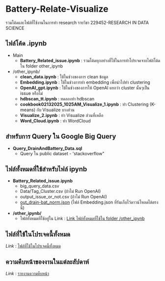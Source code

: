 ﻿# Battery-Relate-Visualize
รวมโค้ดและไฟล์ที่ใช้งานในการทำ research รายวิชา 229452-RESEARCH IN DATA SCIENCE

## ไฟล์โค้ด .ipynb
* Main
     * **Battery_Related_issue.ipynb** : รวมโค้ดทุกอย่างที่ใช้ในการทำโปรเจคจากไฟล์โค้ดใน folder other_ipynb
* /other_ipynb/
     *  **clean_data.ipynb**                           : ใช้ในช่วงของการ clean ข้อมูล
     *  **Embedding.ipynb**                            : ใช้ในช่วงการทำ embedding เพื่อนำไปทำ clustering
     *  **OpenAI_gpt.ipynb**                           : ใช้ในช่วงของการให้ OpenAI แยกว่า cluster นั้นๆเป็น issue หรือไม่
     *  **hdbscan_tt.ipynb**                           : ทดลองทำ hdbscan 
     *  **cookbook02132025_1025AM_Visualize_1.ipynb**  : ทำ Clustering (K-means) กับ Visualize บางส่วน
     *  **Visualize_2.ipynb**                          : ทำ Visualize ส่วนที่เหลือ
     *  **Word_Cloud.ipynb**                           : ทำ WordCloud
  
## สำหรับการ Query ใน Google Big Query
* **Query_DrainAndBattery_Data.sql**
    * Query ใน public dataset - 'stackoverflow" 

## ไฟล์ทั้งหมดที่ใช้สำหรับไฟล์ ipynb 
* **Battery_Related_issue.ipynb**
    * big_query_data.csv
    * Data/Tag_Cluster.csv (ถ้าไม่ Run OpenAI)
    * output_issue_or_not.csv (ถ้าไม่ Run OpenAI)
    * [out_drain-bat_norm.json](https://drive.google.com/file/d/1g0n3Wk0aazGT3kUhOqOqviFB8szeyGNc/view?usp=sharing) (ไฟล์ Embedding.json ที่รันเก็บไว้ดาวน์โหลดได้ตรงนี้)
* **/other_ipynb/**
    * ไฟล์ทั้งหมดทีใช้อยู่ใน Link : [Link ไฟล์ทั้งหมดที่ใช้ใน folder /other_ipynb](https://drive.google.com/drive/folders/1kzTDXGw1mwWJLn7W6NfCy1ZehMMVORuo?usp=sharing)
 
## ไฟล์ที่ใช้ในโปรเจคนี้ทั้งหมด
*Link* : [ไฟล์ที่ใช้ในโปรเจคนี้ทั้งหมด](https://drive.google.com/drive/folders/1MqpncLVRAE96WZ3PwYE8HWc0EzuiVLW0?usp=sharing)

## ความคืบหน้าของงานในแต่ละสัปดาห์
*Link* : [รายงานความคืบหน้า](https://docs.google.com/document/d/1fHEKVuxavreSGxqcpLd9BKmsx0SfyE0l-1RLKNPilb8/edit?usp=sharing)
